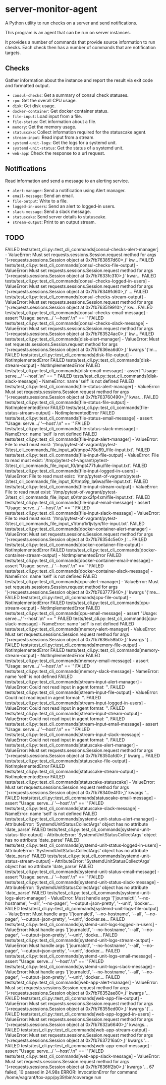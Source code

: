 # server-monitor-agent

A Python utility to run checks on a server and send notifications.

This program is an agent that can be run on server instances.

It provides a number of commands that provide source information to run checks.
Each check then has a number of commands that are notification targets.

## Checks

Gather information about the instance and report the result via exit code and formatted output.

-  `consul-checks`: Get a summary of consul check statuses.
-  `cpu`: Get the overall CPU usage.
-  `disk`: Get disk usage.
-  `docker-container`: Get docker container status.
-  `file-input`: Load input from a file.
-  `file-status`: Get information about a file.
-  `memory`: Get the memory usage.
-  `statuscake`: Collect information required for the statuscake agent.
-  `stream-input`: Read input from a stream.
-  `systemd-unit-logs`: Get the logs for a systemd unit.
-  `systemd-unit-status`: Get the status of a systemd unit.
-  `web-app`: Check the response to a url request.

## Notifications

Read information and send a message to an alerting service.

-  `alert-manager`: Send a notification using Alert manager.
-  `email-message`: Send an email.
-  `file-output`: Write to a file.
-  `logged-in-users`: Send an alert to logged-in users.
-  `slack-message`: Send a slack message.
-  `statuscake`: Send server details to statuscake.
-  `stream-output`: Print to an output stream.


## TODO

FAILED tests/test_cli.py::test_cli_commands[consul-checks-alert-manager] - ValueError: Must set requests.sessions.Session.request method for args '(<requests.sessions.Session object at 0x7fb763857d60>,)' kw...
FAILED tests/test_cli.py::test_cli_commands[consul-checks-file-output] - ValueError: Must set requests.sessions.Session.request method for args '(<requests.sessions.Session object at 0x7fb7633fc310>,)' kwar...
FAILED tests/test_cli.py::test_cli_commands[consul-checks-logged-in-users] - ValueError: Must set requests.sessions.Session.request method for args '(<requests.sessions.Session object at 0x7fb763491d60>,)' ...
FAILED tests/test_cli.py::test_cli_commands[consul-checks-stream-output] - ValueError: Must set requests.sessions.Session.request method for args '(<requests.sessions.Session object at 0x7fb763519910>,)' kw...
FAILED tests/test_cli.py::test_cli_commands[consul-checks-email-message] - assert "Usage: serve.../ '--host'.\n" == ''
FAILED tests/test_cli.py::test_cli_commands[consul-checks-slack-message] - ValueError: Must set requests.sessions.Session.request method for args '(<requests.sessions.Session object at 0x7fb763524ac0>,)' kw...
FAILED tests/test_cli.py::test_cli_commands[disk-alert-manager] - ValueError: Must set requests.sessions.Session.request method for args '(<requests.sessions.Session object at 0x7fb7636ea6d0>,)' kwargs '{'m...
FAILED tests/test_cli.py::test_cli_commands[disk-file-output] - NotImplementedError
FAILED tests/test_cli.py::test_cli_commands[disk-stream-output] - NotImplementedError
FAILED tests/test_cli.py::test_cli_commands[disk-email-message] - assert "Usage: serve.../ '--host'.\n" == ''
FAILED tests/test_cli.py::test_cli_commands[disk-slack-message] - NameError: name 'self' is not defined
FAILED tests/test_cli.py::test_cli_commands[file-status-alert-manager] - ValueError: Must set requests.sessions.Session.request method for args '(<requests.sessions.Session object at 0x7fb763760490>,)' kwar...
FAILED tests/test_cli.py::test_cli_commands[file-status-file-output] - NotImplementedError
FAILED tests/test_cli.py::test_cli_commands[file-status-stream-output] - NotImplementedError
FAILED tests/test_cli.py::test_cli_commands[file-status-email-message] - assert "Usage: serve.../ '--host'.\n" == ''
FAILED tests/test_cli.py::test_cli_commands[file-status-slack-message] - NameError: name 'self' is not defined
FAILED tests/test_cli.py::test_cli_commands[file-input-alert-manager] - ValueError: File to read must exist: '/tmp/pytest-of-vagrant/pytest-3/test_cli_commands_file_input_a0/tmpo478u89_/file-input.txt'.
FAILED tests/test_cli.py::test_cli_commands[file-input-file-output] - ValueError: File to read must exist: '/tmp/pytest-of-vagrant/pytest-3/test_cli_commands_file_input_f0/tmpt477fuku/file-input.txt'.
FAILED tests/test_cli.py::test_cli_commands[file-input-logged-in-users] - ValueError: File to read must exist: '/tmp/pytest-of-vagrant/pytest-3/test_cli_commands_file_input_l0/tmp9p_la6wa/file-input.txt'.
FAILED tests/test_cli.py::test_cli_commands[file-input-stream-output] - ValueError: File to read must exist: '/tmp/pytest-of-vagrant/pytest-3/test_cli_commands_file_input_s0/tmpxx2fp4xm/file-input.txt'.
FAILED tests/test_cli.py::test_cli_commands[file-input-email-message] - assert "Usage: serve.../ '--host'.\n" == ''
FAILED tests/test_cli.py::test_cli_commands[file-input-slack-message] - ValueError: File to read must exist: '/tmp/pytest-of-vagrant/pytest-3/test_cli_commands_file_input_s1/tmp1x1jvtyn/file-input.txt'.
FAILED tests/test_cli.py::test_cli_commands[docker-container-alert-manager] - ValueError: Must set requests.sessions.Session.request method for args '(<requests.sessions.Session object at 0x7fb76354c5e0>,)'...
FAILED tests/test_cli.py::test_cli_commands[docker-container-file-output] - NotImplementedError
FAILED tests/test_cli.py::test_cli_commands[docker-container-stream-output] - NotImplementedError
FAILED tests/test_cli.py::test_cli_commands[docker-container-email-message] - assert "Usage: serve.../ '--host'.\n" == ''
FAILED tests/test_cli.py::test_cli_commands[docker-container-slack-message] - NameError: name 'self' is not defined
FAILED tests/test_cli.py::test_cli_commands[cpu-alert-manager] - ValueError: Must set requests.sessions.Session.request method for args '(<requests.sessions.Session object at 0x7fb763777940>,)' kwargs '{'me...
FAILED tests/test_cli.py::test_cli_commands[cpu-file-output] - NotImplementedError
FAILED tests/test_cli.py::test_cli_commands[cpu-stream-output] - NotImplementedError
FAILED tests/test_cli.py::test_cli_commands[cpu-email-message] - assert "Usage: serve.../ '--host'.\n" == ''
FAILED tests/test_cli.py::test_cli_commands[cpu-slack-message] - NameError: name 'self' is not defined
FAILED tests/test_cli.py::test_cli_commands[memory-alert-manager] - ValueError: Must set requests.sessions.Session.request method for args '(<requests.sessions.Session object at 0x7fb7636c58b0>,)' kwargs '{...
FAILED tests/test_cli.py::test_cli_commands[memory-file-output] - NotImplementedError
FAILED tests/test_cli.py::test_cli_commands[memory-stream-output] - NotImplementedError
FAILED tests/test_cli.py::test_cli_commands[memory-email-message] - assert "Usage: serve.../ '--host'.\n" == ''
FAILED tests/test_cli.py::test_cli_commands[memory-slack-message] - NameError: name 'self' is not defined
FAILED tests/test_cli.py::test_cli_commands[stream-input-alert-manager] - ValueError: Could not read input in agent format: ''.
FAILED tests/test_cli.py::test_cli_commands[stream-input-file-output] - ValueError: Could not read input in agent format: ''.
FAILED tests/test_cli.py::test_cli_commands[stream-input-logged-in-users] - ValueError: Could not read input in agent format: ''.
FAILED tests/test_cli.py::test_cli_commands[stream-input-stream-output] - ValueError: Could not read input in agent format: ''.
FAILED tests/test_cli.py::test_cli_commands[stream-input-email-message] - assert "Usage: serve.../ '--host'.\n" == ''
FAILED tests/test_cli.py::test_cli_commands[stream-input-slack-message] - ValueError: Could not read input in agent format: ''.
FAILED tests/test_cli.py::test_cli_commands[statuscake-alert-manager] - ValueError: Must set requests.sessions.Session.request method for args '(<requests.sessions.Session object at 0x7fb76350afd0>,)' kwarg...
FAILED tests/test_cli.py::test_cli_commands[statuscake-file-output] - NotImplementedError
FAILED tests/test_cli.py::test_cli_commands[statuscake-stream-output] - NotImplementedError
FAILED tests/test_cli.py::test_cli_commands[statuscake-statuscake] - ValueError: Must set requests.sessions.Session.request method for args '(<requests.sessions.Session object at 0x7fb76340e4f0>,)' kwargs '...
FAILED tests/test_cli.py::test_cli_commands[statuscake-email-message] - assert "Usage: serve.../ '--host'.\n" == ''
FAILED tests/test_cli.py::test_cli_commands[statuscake-slack-message] - NameError: name 'self' is not defined
FAILED tests/test_cli.py::test_cli_commands[systemd-unit-status-alert-manager] - AttributeError: 'SystemdUnitStatusCollectArgs' object has no attribute 'date_parse'
FAILED tests/test_cli.py::test_cli_commands[systemd-unit-status-file-output] - AttributeError: 'SystemdUnitStatusCollectArgs' object has no attribute 'date_parse'
FAILED tests/test_cli.py::test_cli_commands[systemd-unit-status-logged-in-users] - AttributeError: 'SystemdUnitStatusCollectArgs' object has no attribute 'date_parse'
FAILED tests/test_cli.py::test_cli_commands[systemd-unit-status-stream-output] - AttributeError: 'SystemdUnitStatusCollectArgs' object has no attribute 'date_parse'
FAILED tests/test_cli.py::test_cli_commands[systemd-unit-status-email-message] - assert "Usage: serve.../ '--host'.\n" == ''
FAILED tests/test_cli.py::test_cli_commands[systemd-unit-status-slack-message] - AttributeError: 'SystemdUnitStatusCollectArgs' object has no attribute 'date_parse'
FAILED tests/test_cli.py::test_cli_commands[systemd-unit-logs-alert-manager] - ValueError: Must handle args '['journalctl', '--no-hostname', '--all', '--no-pager', '--output=json-pretty', '--unit', 'docker....
FAILED tests/test_cli.py::test_cli_commands[systemd-unit-logs-file-output] - ValueError: Must handle args '['journalctl', '--no-hostname', '--all', '--no-pager', '--output=json-pretty', '--unit', 'docker.se...
FAILED tests/test_cli.py::test_cli_commands[systemd-unit-logs-logged-in-users] - ValueError: Must handle args '['journalctl', '--no-hostname', '--all', '--no-pager', '--output=json-pretty', '--unit', 'docke...
FAILED tests/test_cli.py::test_cli_commands[systemd-unit-logs-stream-output] - ValueError: Must handle args '['journalctl', '--no-hostname', '--all', '--no-pager', '--output=json-pretty', '--unit', 'docker....
FAILED tests/test_cli.py::test_cli_commands[systemd-unit-logs-email-message] - assert "Usage: serve.../ '--host'.\n" == ''
FAILED tests/test_cli.py::test_cli_commands[systemd-unit-logs-slack-message] - ValueError: Must handle args '['journalctl', '--no-hostname', '--all', '--no-pager', '--output=json-pretty', '--unit', 'docker....
FAILED tests/test_cli.py::test_cli_commands[web-app-alert-manager] - ValueError: Must set requests.sessions.Session.request method for args '(<requests.sessions.Session object at 0x7fb76352ae80>,)' kwargs '...
FAILED tests/test_cli.py::test_cli_commands[web-app-file-output] - ValueError: Must set requests.sessions.Session.request method for args '(<requests.sessions.Session object at 0x7fb76355ed00>,)' kwargs '{'...
FAILED tests/test_cli.py::test_cli_commands[web-app-logged-in-users] - ValueError: Must set requests.sessions.Session.request method for args '(<requests.sessions.Session object at 0x7fb7632a6640>,)' kwargs...
FAILED tests/test_cli.py::test_cli_commands[web-app-stream-output] - ValueError: Must set requests.sessions.Session.request method for args '(<requests.sessions.Session object at 0x7fb7637216a0>,)' kwargs '...
FAILED tests/test_cli.py::test_cli_commands[web-app-email-message] - assert "Usage: serve.../ '--host'.\n" == ''
FAILED tests/test_cli.py::test_cli_commands[web-app-slack-message] - ValueError: Must set requests.sessions.Session.request method for args '(<requests.sessions.Session object at 0x7fb7636ff2b0>,)' kwargs '...
67 failed, 10 passed in 24.98s
ERROR: InvocationError for command /home/vagrant/tox-app/py39/bin/coverage run
